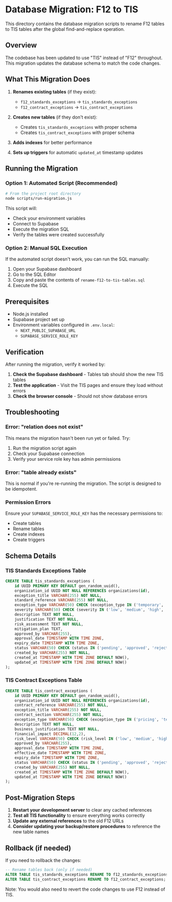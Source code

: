 # Database Migration: F12 to TIS

This directory contains the database migration scripts to rename F12 tables to TIS tables after the global find-and-replace operation.

## Overview

The codebase has been updated to use "TIS" instead of "F12" throughout. This migration updates the database schema to match the code changes.

## What This Migration Does

1. **Renames existing tables** (if they exist):
   - `f12_standards_exceptions` → `tis_standards_exceptions`
   - `f12_contract_exceptions` → `tis_contract_exceptions`

2. **Creates new tables** (if they don't exist):
   - Creates `tis_standards_exceptions` with proper schema
   - Creates `tis_contract_exceptions` with proper schema

3. **Adds indexes** for better performance
4. **Sets up triggers** for automatic `updated_at` timestamp updates

## Running the Migration

### Option 1: Automated Script (Recommended)

```bash
# From the project root directory
node scripts/run-migration.js
```

This script will:
- Check your environment variables
- Connect to Supabase
- Execute the migration SQL
- Verify the tables were created successfully

### Option 2: Manual SQL Execution

If the automated script doesn't work, you can run the SQL manually:

1. Open your Supabase dashboard
2. Go to the SQL Editor
3. Copy and paste the contents of `rename-f12-to-tis-tables.sql`
4. Execute the SQL

## Prerequisites

- Node.js installed
- Supabase project set up
- Environment variables configured in `.env.local`:
  - `NEXT_PUBLIC_SUPABASE_URL`
  - `SUPABASE_SERVICE_ROLE_KEY`

## Verification

After running the migration, verify it worked by:

1. **Check the Supabase dashboard** - Tables tab should show the new TIS tables
2. **Test the application** - Visit the TIS pages and ensure they load without errors
3. **Check the browser console** - Should not show database errors

## Troubleshooting

### Error: "relation does not exist"

This means the migration hasn't been run yet or failed. Try:
1. Run the migration script again
2. Check your Supabase connection
3. Verify your service role key has admin permissions

### Error: "table already exists"

This is normal if you're re-running the migration. The script is designed to be idempotent.

### Permission Errors

Ensure your `SUPABASE_SERVICE_ROLE_KEY` has the necessary permissions to:
- Create tables
- Rename tables
- Create indexes
- Create triggers

## Schema Details

### TIS Standards Exceptions Table

```sql
CREATE TABLE tis_standards_exceptions (
    id UUID PRIMARY KEY DEFAULT gen_random_uuid(),
    organization_id UUID NOT NULL REFERENCES organizations(id),
    exception_title VARCHAR(255) NOT NULL,
    standard_reference VARCHAR(255) NOT NULL,
    exception_type VARCHAR(50) CHECK (exception_type IN ('temporary', 'permanent', 'conditional')),
    severity VARCHAR(50) CHECK (severity IN ('low', 'medium', 'high', 'critical')),
    description TEXT NOT NULL,
    justification TEXT NOT NULL,
    risk_assessment TEXT NOT NULL,
    mitigation_plan TEXT,
    approved_by VARCHAR(255),
    approval_date TIMESTAMP WITH TIME ZONE,
    expiry_date TIMESTAMP WITH TIME ZONE,
    status VARCHAR(50) CHECK (status IN ('pending', 'approved', 'rejected', 'expired')),
    created_by VARCHAR(255) NOT NULL,
    created_at TIMESTAMP WITH TIME ZONE DEFAULT NOW(),
    updated_at TIMESTAMP WITH TIME ZONE DEFAULT NOW()
);
```

### TIS Contract Exceptions Table

```sql
CREATE TABLE tis_contract_exceptions (
    id UUID PRIMARY KEY DEFAULT gen_random_uuid(),
    organization_id UUID NOT NULL REFERENCES organizations(id),
    contract_reference VARCHAR(255) NOT NULL,
    exception_title VARCHAR(255) NOT NULL,
    contract_section VARCHAR(255) NOT NULL,
    exception_type VARCHAR(50) CHECK (exception_type IN ('pricing', 'terms', 'scope', 'timeline', 'other')),
    description TEXT NOT NULL,
    business_justification TEXT NOT NULL,
    financial_impact DECIMAL(12,2),
    risk_level VARCHAR(50) CHECK (risk_level IN ('low', 'medium', 'high', 'critical')),
    approved_by VARCHAR(255),
    approval_date TIMESTAMP WITH TIME ZONE,
    effective_date TIMESTAMP WITH TIME ZONE,
    expiry_date TIMESTAMP WITH TIME ZONE,
    status VARCHAR(50) CHECK (status IN ('pending', 'approved', 'rejected', 'expired')),
    created_by VARCHAR(255) NOT NULL,
    created_at TIMESTAMP WITH TIME ZONE DEFAULT NOW(),
    updated_at TIMESTAMP WITH TIME ZONE DEFAULT NOW()
);
```

## Post-Migration Steps

1. **Restart your development server** to clear any cached references
2. **Test all TIS functionality** to ensure everything works correctly
3. **Update any external references** to the old F12 URLs
4. **Consider updating your backup/restore procedures** to reference the new table names

## Rollback (if needed)

If you need to rollback the changes:

```sql
-- Rename tables back (only if needed)
ALTER TABLE tis_standards_exceptions RENAME TO f12_standards_exceptions;
ALTER TABLE tis_contract_exceptions RENAME TO f12_contract_exceptions;
```

Note: You would also need to revert the code changes to use F12 instead of TIS.
